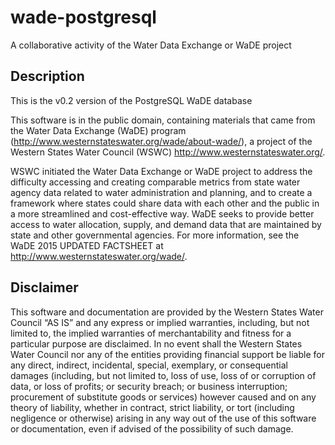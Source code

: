 ﻿# wade-postgresql
A collaborative activity of the Water Data Exchange or WaDE project


Description
----------

This is the v0.2 version of the PostgreSQL WaDE database

This software is in the public domain, containing materials that came from the Water Data Exchange (WaDE) program (http://www.westernstateswater.org/wade/about-wade/), a project of the Western States Water Council (WSWC) http://www.westernstateswater.org/. 

WSWC initiated the Water Data Exchange or WaDE project to address the difficulty accessing and creating comparable metrics from state water agency data related to water administration and planning, and to create a framework where states could share data with each other and the public in a more streamlined and cost-effective way. WaDE seeks to provide better access to water allocation, supply, and demand data that are maintained by state and other governmental agencies. For more information, see the WaDE 2015 UPDATED FACTSHEET at http://www.westernstateswater.org/wade/. 

Disclaimer
----------

This software and documentation are provided by the Western States Water Council “AS IS” and any express or implied warranties, including, but not limited to, the implied warranties of merchantability and fitness for a particular purpose are disclaimed. In no event shall the Western States Water Council nor any of the entities providing financial support be liable for any direct, indirect, incidental, special, exemplary, or consequential damages (including, but not limited to, loss of use, loss of or corruption of data, or loss of profits; or security breach; or business interruption; procurement of substitute goods or services) however caused and on any theory of liability, whether in contract, strict liability, or tort (including negligence or otherwise) arising in any way out of the use of this software or documentation, even if advised of the possibility of such damage.


